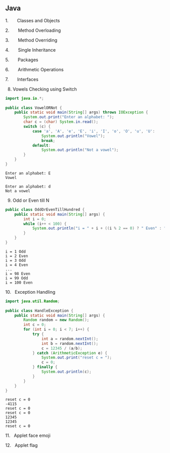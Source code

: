 ## Java

1.       Classes and Objects

2.       Method Overloading

3.       Method Overriding

4.       Single Inheritance

5.       Packages

6.       Arithmetic Operations

7.       Interfaces

8. Vowels Checking using Switch
```java
import java.io.*;  
  
public class VowelORNot {  
    public static void main(String[] args) throws IOException {  
        System.out.print("Enter an alphabet: ");  
        char c = (char) System.in.read();  
        switch (c) {  
            case 'a', 'A', 'e', 'E', 'i', 'I', 'o', 'O', 'u', 'U':  
                System.out.println("Vowel");  
                break;  
            default:  
                System.out.println("Not a vowel");  
        }  
    }  
}
```

```
Enter an alphabet: E
Vowel

Enter an alphabet: d
Not a vowel
```

9. Odd or Even till N
```java
public class OddOrEvenTillHundred {  
    public static void main(String[] args) {  
        int i = 0;  
        while (i++ < 100) {  
            System.out.println("i = " + i + ((i % 2 == 0) ? " Even" : " Odd"));  
        }  
    }  
}
```

```
i = 1 Odd
i = 2 Even
i = 3 Odd
i = 4 Even
...
i = 98 Even
i = 99 Odd
i = 100 Even
```

10.   Exception Handling
```java
import java.util.Random;  
  
public class HandleException {  
    public static void main(String[] args) {  
        Random random = new Random();  
        int c = 0;  
        for (int i = 0; i < 7; i++) {  
            try {  
                int a = random.nextInt();  
                int b = random.nextInt();  
                c = 12345 / (a/b);  
            } catch (ArithmeticException e) {  
                System.out.print("reset c = ");  
                c = 0;  
            } finally {  
                System.out.println(c);  
            }  
        }  
    }  
}
```

```
reset c = 0
-4115
reset c = 0
reset c = 0
12345
12345
reset c = 0
```

11.   Applet face emoji

12.   Applet flag
